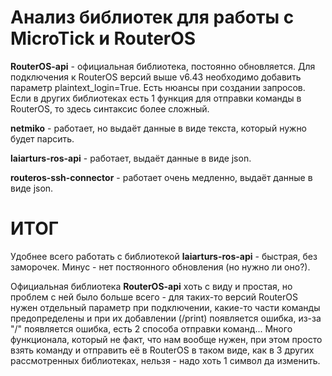 # Анализ библиотек для работы с MicroTick и RouterOS

**RouterOS-api** - официальная библиотека, постоянно обновляется. Для подключения к RouterOS версий выше v6.43 необходимо добавить параметр plaintext_login=True.
Есть нюансы при создании запросов. Если в других библиотеках есть 1 функция для отправки команды в RouterOS, то здесь синтаксис более сложный. 

**netmiko** - работает, но выдаёт данные в виде текста, который нужно будет парсить.

**laiarturs-ros-api** - работает, выдаёт данные в виде json.

**routeros-ssh-connector** - работает очень медленно, выдаёт данные в виде json.



# ИТОГ

Удобнее всего работать с библиотекой **laiarturs-ros-api** - быстрая, без заморочек. Минус - нет постяонного обновления (но нужно ли оно?). 

Официальная библиотека **RouterOS-api** хоть с виду и простая, но проблем с ней было больше всего - для таких-то версий RouterOS нужен отдельный параметр при подключении, 
какие-то части команды предопределены и при их добавлении (/print) появляется ошибка, из-за "/" появляется ошибка, есть 2 способа отправки команд... 
Много функционала, который не факт, что нам вообще нужен, при этом просто взять команду и отправить её в RouterOS в таком виде, как в 3 других рассмотренных библиотеках, нельзя - надо хоть 1 символ да изменить.
